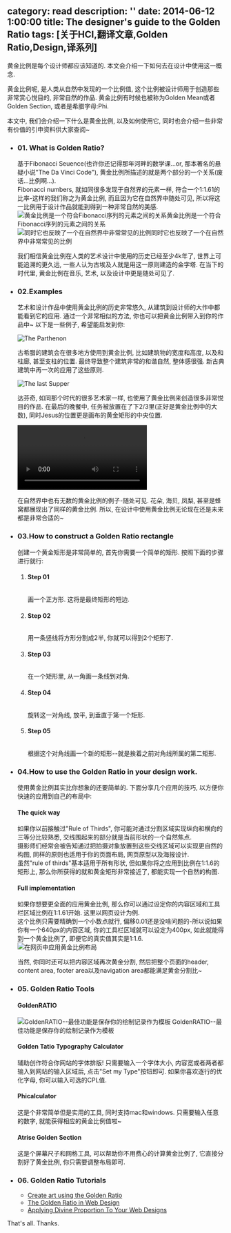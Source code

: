 category: read
description: ''
date: 2014-06-12 1:00:00
title: The designer's guide to the Golden Ratio
tags: [关于HCI,翻译文章,Golden Ratio,Design,译系列]
---

黄金比例是每个设计师都应该知道的. 本文会介绍一下如何去在设计中使用这一概念.

黄金比例呢, 是人类从自然中发现的一个比例值, 这个比例被设计师用于创造那些非常赏心悦目的, 非常自然的作品. 黄金比例有时候也被称为Golden Mean或者Golden Section, 或者是希腊字母:Phi.

本文中, 我们会介绍一下什么是黄金比例, 以及如何使用它, 同时也会介绍一些非常有价值的引申资料供大家查阅~

<ul>
  <li>
    <h3>01. What is Golden Ratio?</h3>
    <p>基于Fibonacci Seuence(也许你还记得那年河畔的数学课...or, 那本著名的悬疑小说"The Da Vinci Code"), 黄金比例所描述的就是两个部分的一个关系(废话...比例啊...). <br> Fibonacci numbers, 就如同很多发现于自然界的元素一样, 符合一个1:1.61的比率-这样的我们称之为黄金比例, 而且因为它在自然界中随处可见, 所以将这一比例用于设计作品就能到得到一种非常自然的美感. 
      <img src="http://media.creativebloq.futurecdn.net/sites/creativebloq.com/files/images/2012/10/fibonaccigoldenrectangle.jpg" alt="黄金比例是一个符合Fibonacci序列的元素之间的关系">黄金比例是一个符合Fibonacci序列的元素之间的关系
      <img src="http://media.creativebloq.futurecdn.net/sites/creativebloq.com/files/images/2012/10/fibonaccispiral.jpg" alt="同时它也反映了一个在自然界中非常常见的比例">同时它也反映了一个在自然界中非常常见的比例
    </p>
    <p>
      我们相信黄金比例在人类的艺术设计中使用的历史已经至少4k年了, 世界上可能追溯的更久远, 一些人认为古埃及人就是用这一原则建造的金字塔. 在当下的时代里, 黄金比例在音乐, 艺术, 以及设计中更是随处可见了.
    </p>
  </li>
  <li>
    <h3>02.Examples</h3>
    <p>艺术和设计作品中使用黄金比例的历史非常悠久, 从建筑到设计师的大作中都能看到它的应用. 通过一个非常相似的方法, 你也可以把黄金比例带入到你的作品中~ 以下是一些例子, 希望能启发到你:</p>
    <img src="http://media.creativebloq.futurecdn.net/sites/creativebloq.com/files/images/2012/10/panthenon.jpg" alt="The Parthenon">
    <p>古希腊的建筑会在很多地方使用到黄金比例, 比如建筑物的宽度和高度, 以及和柱廊, 甚至支柱的位置. 最终导致整个建筑非常的和谐自然, 整体感很强. 新古典建筑中再一次的应用了这些原则.</p>
    <img src="http://media.creativebloq.futurecdn.net/sites/creativebloq.com/files/images/2012/10/lastsupper.jpg" alt="The last Supper">
    <p>达芬奇, 如同那个时代的很多艺术家一样, 也使用了黄金比例来创造很多非常悦目的作品. 在最后的晚餐中, 任务被放置在了下2/3里(正好是黄金比例中的大数), 同时Jesus的位置更是画布的黄金矩形的中央位置.</p>
    <video src="https://www.youtube.com/watch?v=kkGeOWYOFoA"></video>
    <p>在自然界中也有无数的黄金比例的例子-随处可见. 花朵, 海贝, 凤梨, 甚至是蜂窝都展现出了同样的黄金比例. 所以, 在设计中使用黄金比例无论现在还是未来都是非常合适的~</p>
  </li>
  <li>
    <h3>03.How to construct a Golden Ratio rectangle</h3>
    <p>创建一个黄金矩形是非常简单的, 首先你需要一个简单的矩形. 按照下面的步骤进行就行:</p>
    <ol>
      <li>
        <h4>Step 01</h4>
        <img src="http://media.creativebloq.futurecdn.net/sites/creativebloq.com/files/images/2012/10/step01.jpg" alt="">
        <p>画一个正方形. 这将是最终矩形的短边.</p>
      </li>
      <li>
        <h4>Step 02</h4>
        <img src="http://media.creativebloq.futurecdn.net/sites/creativebloq.com/files/images/2012/10/step02.jpg" alt="">
        <p>用一条竖线将方形分割成2半, 你就可以得到2个矩形了.</p>
      </li>
      <li>
        <h4>Step 03</h4>
        <img src="http://media.creativebloq.futurecdn.net/sites/creativebloq.com/files/images/2012/10/step03.jpg" alt="">
        <p>在一个矩形里, 从一角画一条线到对角.</p>
      </li>
      <li>
        <h4>Step 04</h4>
        <img src="http://media.creativebloq.futurecdn.net/sites/creativebloq.com/files/images/2012/10/step04.jpg" alt="">
        <p>旋转这一对角线, 放平, 到垂直于第一个矩形.</p>
      </li>
      <li>
        <h4>Step 05</h4>
        <img src="http://media.creativebloq.futurecdn.net/sites/creativebloq.com/files/images/2012/10/step05.jpg" alt="">
        <p>根据这个对角线画一个新的矩形--就是挨着之前对角线所属的第二矩形.</p>
      </li>
    </ol>
  </li>
  <li>
    <h3>04.How to use the Golden Ratio in your design work.</h3>
    <p>使用黄金比例其实比你想象的还要简单的. 下面分享几个应用的技巧, 以方便你快速的应用到自己的布局中:</p>
    <h4>The quick way</h4>
    <p>如果你以前接触过"Rule of Thirds", 你可能对通过分割区域实现纵向和横向的三等分比较熟悉, 交线围起来的部分就是当前形状的一个自然焦点. <br>
    摄影师们经常会被告知通过把拍摄对象放置到这些交线区域可以实现更自然的构图, 同样的原则也适用于你的页面布局, 网页原型以及海报设计. <br>
    虽然"rule of thirds"基本适用于所有形状, 但如果你将之应用到比例在1:1.6的矩形上, 那么你所获得的就和黄金矩形非常接近了, 都能实现一个自然的构图. <br>
    </p>
    <h4>Full implementation</h4>
    <p>如果你想要更全面的应用黄金比例, 那么你可以通过设定你的内容区域和工具栏区域比例在1:1.61开始. 这里以网页设计为例. <br>
      这个比例只需要精确到一个小数点就行, 偏移0.01还是没啥问题的-所以说如果你有一个640px的内容区域, 你的工具栏区域就可以设定为400px, 如此就能得到一个黄金比例了, 即便它的真实值其实是1:1.6. <br>
      <img src="http://media.creativebloq.futurecdn.net/sites/creativebloq.com/files/images/2012/10/useratiowebdesign.jpg" alt="在网页中应用黄金比例布局">
    </p>
    <p>当然, 你同时还可以把内容区域再次黄金分割, 然后把整个页面的header, content area, footer area以及navigation area都能满足黄金分割比~</p>
  </li>
  <li>
    <h3>05. Golden Ratio Tools</h3>
    <h4>GoldenRATIO</h4>
    <p>
      <img src="http://media.creativebloq.futurecdn.net/sites/creativebloq.com/files/images/2013/01/goldenapp.jpg" alt="GoldenRATIO--最佳功能是保存你的绘制记录作为模板">
      GoldenRATIO--最佳功能是保存你的绘制记录作为模板 <br>
    </p>
    <h4>Golden Tatio Typography Calculator</h4>
    <p>辅助创作符合你网站的字体排版! 只需要输入一个字体大小, 内容宽或者两者都输入到网站的输入区域后, 点击"Set my Type"按钮即可. 如果你喜欢逐行的优化字母, 你可以输入可选的CPL值.</p>
    <h4>Phicalculator</h4>
    <p>
      <img src="http://media.creativebloq.futurecdn.net/sites/creativebloq.com/files/images/2013/01/phi.jpg" alt=""> <br>
      这是个非常简单但是实用的工具, 同时支持mac和windows. 只需要输入任意的数字, 就能获得相应的黄金比例值啦~
    </p>
    <h4>Atrise Golden Section</h4>
    <p>
      <img src="http://media.creativebloq.futurecdn.net/sites/creativebloq.com/files/images/2013/01/atrise.jpg" alt=""> <br>
      这是个屏幕尺子和网格工具, 可以帮助你不用费心的计算黄金比例了, 它直接分割好了黄金比例, 你只需要调整布局即可.
    </p>
  </li>
  <li>
    <h3>06. Golden Ratio Tutorials</h3>
    <ul>
      <li><a href="http://www.digitalartsonline.co.uk/tutorials/creative-lifestyle/creating-art-using-golden-ratio/" target="_blank">Create art using the Golden Ratio</a></li>
      <li><a href="http://code.tutsplus.com/tutorials/the-golden-ratio-in-web-design--net-2272" target="_blank">The Golden Ratio in Web Design</a></li>
      <li><a href="http://www.smashingmagazine.com/2008/05/29/applying-divine-proportion-to-web-design/" target="_blank">Applying Divine Proportion To Your Web Designs</a></li>
    </ul>
  </li>
</ul>
That's all. Thanks.

